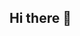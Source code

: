 ## Hi there 👋

<!--
**Iv4n-Jr/Iv4n-Jr** is a ✨ _special_ ✨ repository because its `README.md` (this file) appears on your GitHub profile.
Fullstack, Dev-Python, Estudante de DSM Fatec Mauá, Dev-Web (HTML, CSS e JavaScript) e MySQL
Here are some ideas to get you started:

- 🔭 I’m currently working on ...
- 🌱 I’m currently learning ...
- 👯 I’m looking to collaborate on ...
- 🤔 I’m looking for help with ...
- 💬 Ask me about ...
- 📫 How to reach me: ...
- 😄 Pronouns: ...
- ⚡ Fun fact: ...
-->
